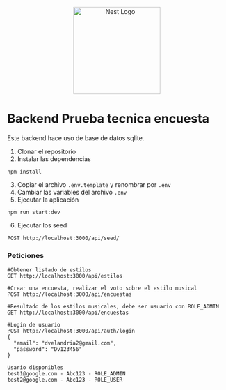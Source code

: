 <p align="center">
  <a href="http://nestjs.com/" target="blank"><img src="https://nestjs.com/img/logo-small.svg" width="200" alt="Nest Logo" /></a>
</p>

# Backend Prueba tecnica encuesta

Este backend hace uso de base de datos sqlite.

1. Clonar el repositorio
2. Instalar las dependencias
```
npm install
```
3. Copiar el archivo ```.env.template``` y renombrar por ```.env```
4. Cambiar las variables del archivo ```.env```
5. Ejecutar la aplicación 
```
npm run start:dev
```
6. Ejecutar los seed
```
POST http://localhost:3000/api/seed/
```

### Peticiones
```
#Obtener listado de estilos
GET http://localhost:3000/api/estilos

#Crear una encuesta, realizar el voto sobre el estilo musical
POST http://localhost:3000/api/encuestas

#Resultado de los estilos musicales, debe ser usuario con ROLE_ADMIN
GET http://localhost:3000/api/encuestas

#Login de usuario
POST http://localhost:3000/api/auth/login
{
  "email": "dvelandria2@gmail.com",
  "password": "Dv123456"
}

Usario disponibles
test1@google.com - Abc123 - ROLE_ADMIN
test2@google.com - Abc123 - ROLE_USER

```
